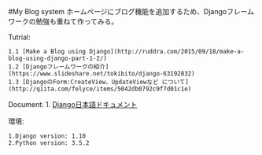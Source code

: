 #My Blog system
ホームページにブログ機能を追加するため、Djangoフレームワークの勉強も重ねて作ってみる。

Tutrial:

    1.1 [Make a Blog using Django](http://ruddra.com/2015/09/18/make-a-blog-using-django-part-1-2/)
	1.2 [Djangoフレームワークの紹介](https://www.slideshare.net/tokibito/django-63192832)
	1.3 [DjangoのForm:CreateView、UpdateViewなど について](http://qiita.com/felyce/items/5042db0792c9f7d01c1e)

Document: 
    1. [Django日本語ドキュメント](https://docs.djangoproject.com/ja/1.10/)

環境:

	1.Django version: 1.10
	2.Python version: 3.5.2

